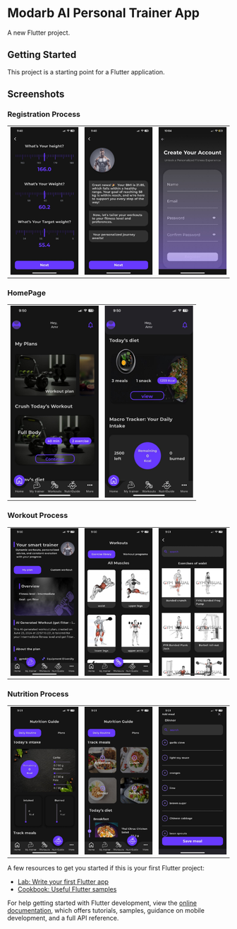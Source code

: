 # Modarb AI Personal Trainer App
A new Flutter project.

## Getting Started
This project is a starting point for a Flutter application.

## Screenshots

### Registration Process
| | | |
|--------------|--------------|--------------|
| <img src="https://github.com/Modarb-Ai-Trainer/modarb-ios/blob/main/screenShot/reg1.jpeg" width="200"/> | <img src="https://github.com/Modarb-Ai-Trainer/modarb-ios/blob/main/screenShot/reg5.jpeg" width="200"/> | <img src="https://github.com/Modarb-Ai-Trainer/modarb-ios/blob/main/screenShot/reg6.jpeg" width="200"/> |

### HomePage
| | |
|--------------|--------------|
| <img src="https://github.com/Modarb-Ai-Trainer/modarb-ios/blob/main/screenShot/home1.jpeg" width="200"/> | <img src="https://github.com/Modarb-Ai-Trainer/modarb-ios/blob/main/screenShot/home2.jpeg" width="200"/> |

### Workout Process
| | | |
|--------------|--------------|--------------|
| <img src="https://github.com/Modarb-Ai-Trainer/modarb-ios/blob/main/screenShot/workout1.jpeg" width="200"/> | <img src="https://github.com/Modarb-Ai-Trainer/modarb-ios/blob/main/screenShot/workout2.jpeg" width="200"/> | <img src="https://github.com/Modarb-Ai-Trainer/modarb-ios/blob/main/screenShot/workout3.jpeg" width="200"/> |

### Nutrition Process
| | | |
|--------------|--------------|--------------|
| <img src="https://github.com/Modarb-Ai-Trainer/modarb-ios/blob/main/screenShot/nutrition1.jpeg" width="200"/> | <img src="https://github.com/Modarb-Ai-Trainer/modarb-ios/blob/main/screenShot/nutrition2.jpeg" width="200"/> | <img src="https://github.com/Modarb-Ai-Trainer/modarb-ios/blob/main/screenShot/nutrition3.jpeg" width="200"/> |

A few resources to get you started if this is your first Flutter project:
- [Lab: Write your first Flutter app](https://docs.flutter.dev/get-started/codelab)
- [Cookbook: Useful Flutter samples](https://docs.flutter.dev/cookbook)

For help getting started with Flutter development, view the
[online documentation](https://docs.flutter.dev/), which offers tutorials,
samples, guidance on mobile development, and a full API reference.
